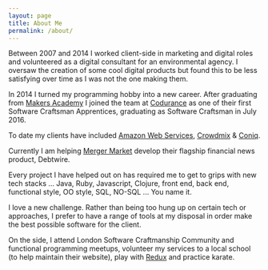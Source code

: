 ```yaml
---
layout: page
title: About Me
permalink: /about/
---
```


Between 2007 and 2014 I worked client-side in marketing and digital roles and volunteered as a digital consultant for an environmental agency. I oversaw the creation of some cool digital products but found this to be less satisfying over time as I was not the one making them.

In 2014 I turned my programming hobby into a new career. After graduating from [Makers Academy](http://www.makersacademy.com) I joined the team at [Codurance](http://www.codurance.com) as one of their first Software Craftsman Apprentices, graduating as Software Craftsman in July 2016.

To date my clients have included [Amazon Web Services](http://awsloft.london), [Crowdmix](http://www.crowdmix.me) & [Coniq](www.coniq.com). 

Currently I am helping [Merger Market](http://www.mergermarket.com) develop their flagship financial news product, Debtwire. 

Every project I have helped out on has required me to get to grips with new tech stacks ... Java, Ruby, Javascript, Clojure, front end, back end, functional style, OO style, SQL, NO-SQL  ... You name it. 

I love a new challenge. Rather than being too hung up on certain tech or approaches, I prefer to have a range of tools at my disposal in order make the best possible software for the client.  

On the side, I attend London Software Craftmanship Community and functional programming meetups, volunteer my services to a local school (to help maintain their website), play with [Redux](https://github.com/reactjs/redux) and practice karate. 
